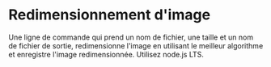 # Redimensionnement d'image

Une ligne de commande qui prend un nom de fichier, une taille et un nom de fichier de sortie, redimensionne l'image en utilisant le meilleur algorithme et enregistre l'image redimensionnée. Utilisez node.js LTS.
